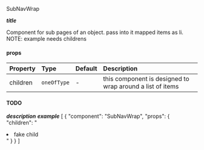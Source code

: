 SubNavWrap

*****title*****

Component for sub pages of an object. pass into it mapped items as li. NOTE: example needs childrens

#### props

|Property				|	Type			|	Default		|	Description
:-----------------------------|:----------|:--------------|:--------------------------------
children				|	`oneOfType` | - 				| this component is designed to wrap around a list of items

#### TODO


*****description*****
<SubNavWrap />
*****example*****
[
{
	"component": "SubNavWrap",
	"props": {
		"children": "<li>fake child</li>"
	}
}
]